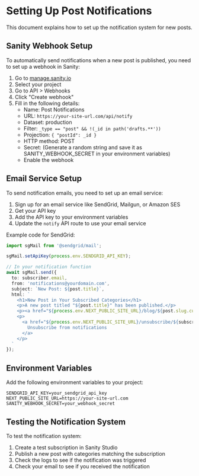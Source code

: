 # Setting Up Post Notifications

This document explains how to set up the notification system for new posts.

## Sanity Webhook Setup

To automatically send notifications when a new post is published, you need to set up a webhook in Sanity:

1. Go to [manage.sanity.io](https://manage.sanity.io/)
2. Select your project
3. Go to API > Webhooks
4. Click "Create webhook"
5. Fill in the following details:
   - Name: Post Notifications
   - URL: `https://your-site-url.com/api/notify`
   - Dataset: production
   - Filter: `_type == "post" && !(_id in path('drafts.**'))`
   - Projection: `{ "postId": _id }`
   - HTTP method: POST
   - Secret: (Generate a random string and save it as SANITY_WEBHOOK_SECRET in your environment variables)
   - Enable the webhook

## Email Service Setup

To send notification emails, you need to set up an email service:

1. Sign up for an email service like SendGrid, Mailgun, or Amazon SES
2. Get your API key
3. Add the API key to your environment variables
4. Update the `notify` API route to use your email service

Example code for SendGrid:

```typescript
import sgMail from '@sendgrid/mail';

sgMail.setApiKey(process.env.SENDGRID_API_KEY);

// In your notification function
await sgMail.send({
  to: subscriber.email,
  from: 'notifications@yourdomain.com',
  subject: `New Post: ${post.title}`,
  html: `
    <h1>New Post in Your Subscribed Categories</h1>
    <p>A new post titled "${post.title}" has been published.</p>
    <p><a href="${process.env.NEXT_PUBLIC_SITE_URL}/blog/${post.slug.current}">Read the post</a></p>
    <p>
      <a href="${process.env.NEXT_PUBLIC_SITE_URL}/unsubscribe/${subscriber.confirmationToken}">
        Unsubscribe from notifications
      </a>
    </p>
  `
});
```

## Environment Variables

Add the following environment variables to your project:

```
SENDGRID_API_KEY=your_sendgrid_api_key
NEXT_PUBLIC_SITE_URL=https://your-site-url.com
SANITY_WEBHOOK_SECRET=your_webhook_secret
```

## Testing the Notification System

To test the notification system:

1. Create a test subscription in Sanity Studio
2. Publish a new post with categories matching the subscription
3. Check the logs to see if the notification was triggered
4. Check your email to see if you received the notification
